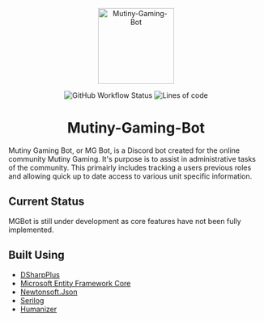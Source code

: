<p align="center">
    <img src="https://i.imgur.com/Dexdv76.png" alt="Mutiny-Gaming-Bot" width="150" height="150">
</p>
<p align="center">
    <img alt="GitHub Workflow Status" src="https://img.shields.io/github/workflow/status/DWaffles/Mutiny-Gaming-Bot/.NET">
	<img alt="Lines of code" src="https://img.shields.io/tokei/lines/github/dwaffles/mutiny-gaming-bot">
    <h1 align="center">Mutiny-Gaming-Bot</h1>
</p>


Mutiny Gaming Bot, or MG Bot, is a Discord bot created for the online community Mutiny Gaming. It's purpose is to assist in administrative tasks of the community. This primairly includes tracking a users previous roles and allowing quick up to date access to various unit specific information.

## Current Status

MGBot is still under development as core features have not been fully implemented.

## Built Using

- [DSharpPlus](https://github.com/DSharpPlus/DSharpPlus/)
- [Microsoft Entity Framework Core](https://docs.microsoft.com/en-us/ef/)
- [Newtonsoft.Json](https://www.newtonsoft.com/json)
- [Serilog](https://serilog.net/)
- [Humanizer](https://github.com/Humanizr/Humanizer)
